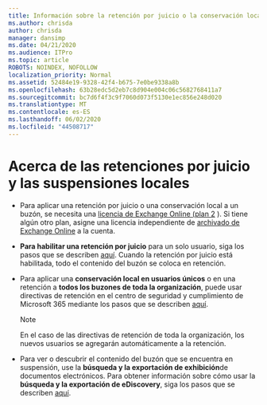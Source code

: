 ```yaml
---
title: Información sobre la retención por juicio o la conservación local
ms.author: chrisda
author: chrisda
manager: dansimp
ms.date: 04/21/2020
ms.audience: ITPro
ms.topic: article
ROBOTS: NOINDEX, NOFOLLOW
localization_priority: Normal
ms.assetid: 52484e19-9328-42f4-b675-7e0be9338a8b
ms.openlocfilehash: 63b28edc5d2eb7c8d904e004c06c5682768411a7
ms.sourcegitcommit: bc7d6f4f3c9f7060d073f5130e1ec856e248d020
ms.translationtype: MT
ms.contentlocale: es-ES
ms.lasthandoff: 06/02/2020
ms.locfileid: "44508717"
---
```

# <a name="about-litigation-holds-and-in-place-holds"></a>Acerca de las retenciones por juicio y las suspensiones locales

- Para aplicar una retención por juicio o una conservación local a un buzón, se necesita una [licencia de Exchange Online (plan 2](https://docs.microsoft.com/office365/servicedescriptions/office-365-platform-service-description/office-365-plan-options) ). Si tiene algún otro plan, asigne una licencia independiente de [archivado de Exchange Online](https://docs.microsoft.com/office365/servicedescriptions/exchange-online-archiving-service-description/exchange-online-archiving-service-description) a la cuenta. 
    
- **Para habilitar una retención por juicio** para un solo usuario, siga los pasos que se describen [aquí](https://docs.microsoft.com/office365/SecurityCompliance/place-a-mailbox-on-litigation-hold). Cuando la retención por juicio está habilitada, todo el contenido del buzón se coloca en retención.
    
- Para aplicar una **conservación local en usuarios únicos** o en una retención a **todos los buzones de toda la organización**, puede usar directivas de retención en el centro de seguridad y cumplimiento de Microsoft 365 mediante los pasos que se describen [aquí]( https://docs.microsoft.com/microsoft-365/compliance/retention-policies).
    
    > [!NOTE]
    > En el caso de las directivas de retención de toda la organización, los nuevos usuarios se agregarán automáticamente a la retención. 
  
- Para ver o descubrir el contenido del buzón que se encuentra en suspensión, use la **búsqueda y la exportación de exhibición**de documentos electrónicos. Para obtener información sobre cómo usar la **búsqueda y la exportación de eDiscovery**, siga los pasos que se describen [aquí](https://docs.microsoft.com/microsoft-365/compliance/export-search-results).
    

